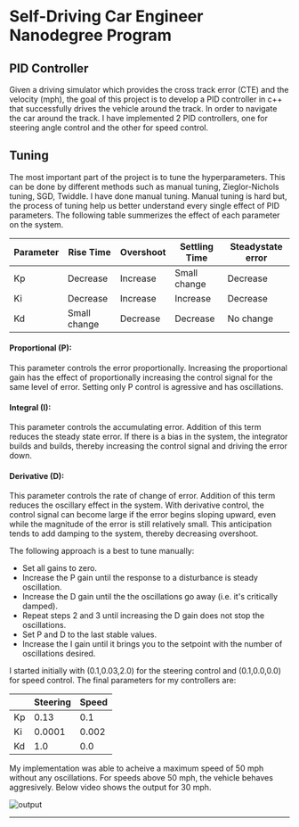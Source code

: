 # Self-Driving Car Engineer Nanodegree Program

## PID Controller

Given a driving simulator which provides the cross track error (CTE) and the velocity (mph), the goal of this project is to develop a PID controller in c++ that successfully drives the vehicle around the track. In order to navigate the car around the track. I have implemented 2 PID controllers, one for steering angle control and the other for speed control.

## Tuning

The most important part of the project is to tune the hyperparameters. This can be done by different methods such as manual tuning, Zieglor-Nichols tuning, SGD, Twiddle. I have done manual tuning. Manual tuning is hard but, the process of tuning help us better understand every single effect of PID parameters. The following table summerizes the effect of each parameter on the system.


| Parameter  | Rise Time   | Overshoot  | Settling Time   | Steadystate error  |
|---|---|---|---|---|
| Kp  | Decrease  | Increase  | Small change  | Decrease  |
| Ki  | Decrease  | Increase  | Increase  | Decrease  |
| Kd  | Small change  | Decrease  | Decrease  | No change  |

#### Proportional (P): 
This parameter controls the error proportionally. Increasing the proportional gain has the effect of proportionally increasing the control signal for the same level of error. Setting only P control is agressive and has oscillations.

#### Integral (I): 
This parameter controls the accumulating error. Addition of this term reduces the steady state error. If there is a bias in the system, the integrator builds and builds, thereby increasing the control signal and driving the error down. 

#### Derivative (D): 
This parameter controls the rate of change of error. Addition of this term reduces the oscillary effect in  the system. With derivative control, the control signal can become large if the error begins sloping upward, even while the magnitude of the error is still relatively small. This anticipation tends to add damping to the system, thereby decreasing overshoot.

The following approach is a best to tune manually:

* Set all gains to zero.
* Increase the P gain until the response to a disturbance is steady oscillation.
* Increase the D gain until the the oscillations go away (i.e. it's critically damped).
* Repeat steps 2 and 3 until increasing the D gain does not stop the oscillations.
* Set P and D to the last stable values.
* Increase the I gain until it brings you to the setpoint with the number of oscillations desired.

I started initially with (0.1,0.03,2.0) for the steering control and (0.1,0.0,0.0) for speed control. The final parameters for my controllers are: 

|   | Steering  | Speed  |
|---|---|---|
| Kp  |  0.13 |  0.1 |
| Ki  | 0.0001  |  0.002 |
| Kd  | 1.0  |  0.0 |

My implementation was able to acheive a maximum speed of 50 mph without any oscillations. For speeds above 50 mph, the vehicle behaves aggresively. Below video shows the output for 30 mph.

![output](https://github.com/sgottim2/pid-controller/blob/master/output/output.gif)


---

